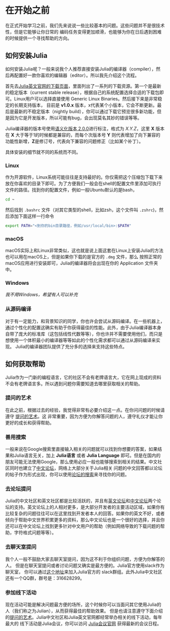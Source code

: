 # 在开始之前

在正式开始学习之前，我们先来说说一些比较基本的问题。这些问题并不是很技术性，但是它能够让你日常的
编码任务变得更加顺滑，也能够为你在日后遇到困难的时候提供一个寻找帮助的方向。

## 如何安装Julia

如何安装Julia呢？一般来说我个人推荐直接安装Julia的编译器（compiler），然后再配置好一款你喜欢的编辑器（editor）。所以我先介绍这个流程。

首先去[Julia英文官网的下载页面](https://julialang.org/downloads/)，里面列出了一系列的下载资源。第一个是最新的稳定版本（current stable release），根据自己的系统配置选择合适的下载包即可。Linux用户可以选择直接使用 Generic Linux Binaries。然后接下来是非常稳定的长期支持版本，
目前是 **v1.0.x** 版本，x代表某个小版本，它会不断更新。最后是最新的不稳定版本（nightly build），你可以通过下载它预览很多新功能，但是因为它是开发版本，所以可能有bug，会出现莫名其妙的错误等等。

Julia编译器的版本号使用[语义化版本 2.0.0](https://semver.org/lang/zh-CN/)进行标注，格式为 *X.Y.Z*，这里 **X** 版本在 **X** 大于等于1的时候都是兼容的，而每个次版本号 **Y** 则代表增加了向下兼容的功能性新增，**Z**是修订号，代表向下兼容的问题修正（比如某个补丁）。

具体安装的细节就不同的系统而不同。

### Linux
作为开源软件，Linux系统可能往往是支持最好的。你仅需把这个压缩包下载下来放在你喜欢的目录下即可。为了方便我们一般会在shell的配置文件里添加可执行文件的路径。找到你的配置文件，例如一般Ubuntu默认的是bash，

```sh
cd ~
```

然后找到 `.bashrc` 文件（对其它类型的shell，比如zsh，这个文件叫 `.zshrc`)，然后添加下面这样一行命令

```sh
export PATH="<到你的bin目录路径，例如/usr/local/bin>:$PATH"
```

### macOS
macOS实际上和Linux非常类似，这也就是说上面这套在Linux上安装Julia的方法也可以用在macOS上，但是如果你下载的是官方的 `.dmg` 文件，那么
按照正常的macOS应用进行安装即可，Julia的编译器将会出现在你的 Application 文件夹中。

### Windows

*我不用Windows，希望有人可以补充*

### 从源码编译

对于有一定能力，和背景知识的同学，你也许会尝试从源码编译。在一些机器上，通过个性化的配置这确实有助于你获得最佳的性能。此外，由于Julia编译器本身
自带了庞大的标准库（这包括线性代数等等），你也许并不需要使用他们，而只是想使用一个体积最小的编译器等等如此的个性化需求都可以通过从源码编译来实现。
Julia的编译器团队提供了充分多的选择来支持这些特点。

## 如何获取帮助

Julia作为一门新的编程语言，它的社区不会有老牌语言大，它在网上现成的资料不会有老牌语言多。所以遇到问题你需要知道去哪里获取相关的帮助。

### 提问的艺术

在此之前，根据过去的经验，我觉得非常有必要介绍这一点。在你问问题的时候请遵守 [提问的艺术](https://github.com/ryanhanwu/How-To-Ask-Questions-The-Smart-Way/blob/master/README-zh_CN.md)。这
非常重要，因为方便为你解答问题的人，遵守礼仪才能让你更好的成长和获得帮助。

### 善用搜索

一般来说在Google搜索里直接输入相关的问题就可以找到你想要的答案，如果结果和Julia语言无关，加上 **Julia语言** 或者 **Julia Language** 
即可。但是在国内的朋友可能无法使用Google，那么使用必应一般也能够搜索到相关的结果。中文社区同时也建立了[中文论坛](https://discourse.juliacn.com/)，网络上大部分关于Julia相关 问题的中文回答都以论坛的帖子作为形式出现，你可以使用[论坛的搜索](https://discourse.juliacn.com/search?expanded=true)来寻找你的问题。

### 去论坛提问

Julia的中文社区和英文社区都是比较活跃的，并且有[英文论坛](https://discourse.julialang.org/)和[中文论坛](https://discourse.juliacn.com/)两个论坛的支持。英文论坛上的人相对更多，是大部分开发者的主要活动区域，如果你有比较复杂的问题往往可以在这里找到开发者本人的回答。如果你的英文不好，或者倾向于帮助中文世界积累更多的资料，那么中文论坛也是一个很好的选择，并且你还可以在中文论坛上找到更多针对中文用户的帮助（例如网络导致的下载问题的帮助，字符格式问题等等）。

### 去聊天室提问

我个人一般不鼓励大家去聊天室提问，因为这不利于你组织问题，方便为你解答的人。
但是在聊天室提问或者讨论问题又确实是最方便的。Julia官方使用slack作为聊天室，
你可以通过[这个地址](https://slackinvite.julialang.org/)来加入Julia官方的
slack群组。此外Julia中文社区还有一个QQ群，群号是：316628299。

### 参加线下活动

现在活动可能是解决问题最方便的场所，这个时候你可以当面问其它使用Julia的人（我们称之为Julian），从而获得最佳的帮助效果。
但是也请注意遵守下面介绍的[提问的艺术](#提问的艺术-1)。Julia中文社区和Julia英文官网都经常举办相关的线下活动，每年最大的
线下活动是Julia会议，你可以访问 [Julia会议官网](https://juliacon.org/2020/) 获得最新的会议日程。
